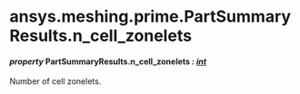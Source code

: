 # ansys.meshing.prime.PartSummaryResults.n_cell_zonelets

#### *property* PartSummaryResults.n_cell_zonelets *: [int](https://docs.python.org/3.11/library/functions.html#int)*

Number of cell zonelets.

<!-- !! processed by numpydoc !! -->

